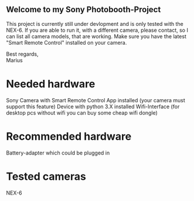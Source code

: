 ## Welcome to my Sony Photobooth-Project

This project is currently still under devlopment and is only tested with the NEX-6.
If you are able to run it, with a different camera, please contact, so I can list all camera models, that are working.
Make sure you have the latest "Smart Remote Control" installed on your camera.

Best regards,<br>
Marius

# Needed hardware
Sony Camera with Smart Remote Control App installed (your camera must support this feature)
Device with python 3.X installed
Wifi-Interface (for desktop pcs without wifi you can buy some cheap wifi dongle)

# Recommended hardware
Battery-adapter which could be plugged in

# Tested cameras
NEX-6
